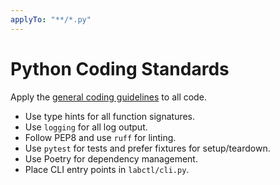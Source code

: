 ```yaml
---
applyTo: "**/*.py"
---
```

# Python Coding Standards

Apply the [general coding guidelines](./general-coding.instructions.md) to all code.

- Use type hints for all function signatures.
- Use `logging` for all log output.
- Follow PEP8 and use `ruff` for linting.
- Use `pytest` for tests and prefer fixtures for setup/teardown.
- Use Poetry for dependency management.
- Place CLI entry points in `labctl/cli.py`.
